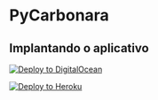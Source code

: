# PyCarbonara


## Implantando o aplicativo

[![Deploy to DigitalOcean](https://www.deploytodo.com/do-btn-blue.svg)](https://cloud.digitalocean.com/apps/new?repo=https://github.com/bylearn/pycarbonara/tree/master)

[![Deploy to Heroku](https://www.herokucdn.com/deploy/button.svg)](https://www.heroku.com/deploy/?template=https://github.com/bylearn/pycarbonara/)